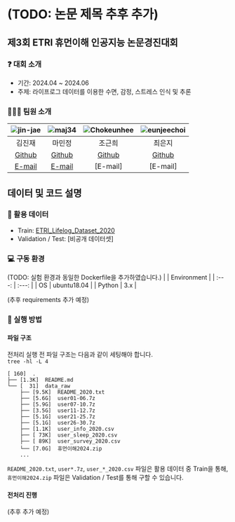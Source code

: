 # (TODO: 논문 제목 추후 추가)


## 제3회 ETRI 휴먼이해 인공지능 논문경진대회

### ❓ 대회 소개
- 기간: 2024.04 ~ 2024.06
- 주제: 라이프로그 데이터를 이용한 수면, 감정, 스트레스 인식 및 추론

### 🧑🏻‍💻 팀원 소개
| ![jin-jae](https://avatars.githubusercontent.com/u/97018331) | ![maj34](https://avatars.githubusercontent.com/u/75362328) | ![Chokeunhee](https://avatars.githubusercontent.com/u/43236895) | ![eunjeechoi](https://avatars.githubusercontent.com/u/97671436) |
| :---: | :---: | :---: | :---: |
| 김진재 | 마민정 | 조근희 | 최은지 |
| [Github](https://github.com/jin-jae) | [Github](https://github.com/maj34) | [Github](https://github.com/Chokeunhee) | [Github](https://github.com/eunjeechoi) |
| [E-mail](mailto:jinjae.dev@gmail.com) | [E-mail](mailto:minjeong_ma@korea.ac.kr) | [E-mail] | [E-mail] |


## 데이터 및 코드 설명

### 💽 활용 데이터
- Train: [ETRI_Lifelog_Dataset_2020](https://nanum.etri.re.kr/share/schung/ETRILifelogDataset2020?lang=En_us)
- Validation / Test: [비공개 데이터셋]

### 💻 구동 환경
(TODO: 실험 환경과 동일한 Dockerfile을 추가하였습니다.)
|  | Environment |
| :---: | :---: |
| OS | ubuntu18.04 |
| Python | 3.x |

(추후 requirements 추가 예정)

### 📖 실행 방법

#### 파일 구조
전처리 실행 전 파일 구조는 다음과 같이 세팅해야 합니다.  
`tree -hl -L 4`
```
[ 160]  .
├── [1.3K]  README.md
└── [  31]  data_raw
    ├── [9.5K]  README_2020.txt
    ├── [5.6G]  user01-06.7z
    ├── [5.9G]  user07-10.7z
    ├── [3.5G]  user11-12.7z
    ├── [5.1G]  user21-25.7z
    ├── [5.1G]  user26-30.7z
    ├── [1.1K]  user_info_2020.csv
    ├── [ 73K]  user_sleep_2020.csv
    ├── [ 89K]  user_survey_2020.csv
    └── [7.0G]  휴먼이해2024.zip
    ...
```
`README_2020.txt`, `user*.7z`, `user_*_2020.csv` 파일은 활용 데이터 중 Train을 통해, \
`휴먼이해2024.zip` 파일은 Validation / Test를 통해 구할 수 있습니다.

#### 전처리 진행
(추후 추가 예정)